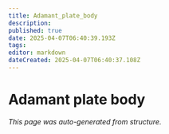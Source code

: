```yaml
---
title: Adamant_plate_body
description: 
published: true
date: 2025-04-07T06:40:39.193Z
tags: 
editor: markdown
dateCreated: 2025-04-07T06:40:37.108Z
---
```


# Adamant plate body

*This page was auto-generated from structure.*